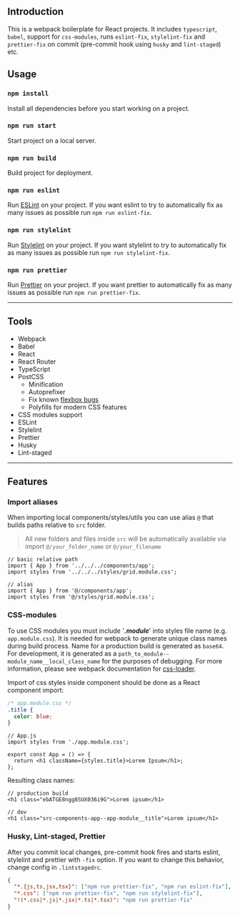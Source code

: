 ## Introduction

This is a webpack boilerplate for React projects. It includes `typescript`, `babel`, support for `css-modules`, runs `eslint-fix`, `stylelint-fix` and `prettier-fix` on commit (pre-commit hook using `husky` and `lint-staged`) etc.

## Usage

### `npm install`

Install all dependencies before you start working on a project.

### `npm run start`

Start project on a local server.

### `npm run build`

Build project for deployment.

### `npm run eslint`

Run [ESLint](https://eslint.org/) on your project. If you want eslint to try to automatically fix as many issues as possible run `npm run eslint-fix`.

### `npm run stylelint`

Run [Stylelint](https://stylelint.io/) on your project. If you want stylelint to try to automatically fix as many issues as possible run `npm run stylelint-fix`.

### `npm run prettier`

Run [Prettier](https://prettier.io/) on your project. If you want prettier to automatically fix as many issues as possible run `npm run prettier-fix`.

---

## Tools

- Webpack
- Babel
- React
- React Router
- TypeScript
- PostCSS
  - Minification
  - Autoprefixer
  - Fix known [flexbox bugs](https://github.com/philipwalton/flexbugs)
  - Polyfills for modern CSS features
- CSS modules support
- ESLint
- Stylelint
- Prettier
- Husky
- Lint-staged

---

## Features

### Import aliases

When importing local components/styles/utils you can use alias `@` that builds paths relative to `src` folder.

> All new folders and files inside `src` will be automatically available via import `@/your_folder_name` or `@/your_filename`

```tsx
// basic relative path
import { App } from '../../../components/app';
import styles from '../../../styles/grid.module.css';

// alias
import { App } from '@/components/app';
import styles from '@/styles/grid.module.css';
```

### CSS-modules

To use CSS modules you must include '**_.module_**' into styles file name (e.g. `app.module.css`). It is needed for webpack to generate unique class names during build process. Name for a production build is generated as `base64`. For development, it is generated as a `path_to_module--module_name__local_class_name` for the purposes of debugging. For more information, please see webpack documentation for [css-loader](https://webpack.js.org/loaders/css-loader/#modules).

Import of css styles inside component should be done as a React component import:

```css
/* app.module.css */
.title {
  color: blue;
}
```

```tsx
// App.js
import styles from './app.module.css';

export const App = () => {
  return <h1 className={styles.title}>Lorem Ipsum</h1>;
};
```

Resulting class names:

```tsx
// production build
<h1 class="ebATGE8ngg8SUX036i9G">Lorem ipsum</h1>

// dev
<h1 class="src-components-app--app-module__title">Lorem ipsum</h1>
```

### Husky, Lint-staged, Prettier

After you commit local changes, pre-commit hook fires and starts eslint, stylelint and prettier with `-fix` option. If you want to change this behavior, change config in `.lintstagedrc`.

```json
{
  "*.{js,ts,jsx,tsx}": ["npm run prettier-fix", "npm run eslint-fix"],
  "*.css": ["npm run prettier-fix", "npm run stylelint-fix"],
  "!(*.css|*.js|*.jsx|*.ts|*.tsx)": "npm run prettier-fix"
}
```
